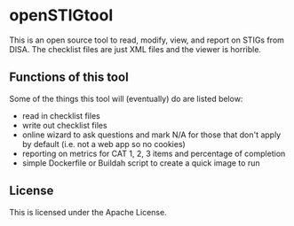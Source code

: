 # openSTIGtool
This is an open source tool to read, modify, view, and report on STIGs from DISA. The checklist files are just XML files and the viewer is horrible. 

## Functions of this tool

Some of the things this tool will (eventually) do are listed below:

* read in checklist files
* write out checklist files
* online wizard to ask questions and mark N/A for those that don't apply by default (i.e. not a web app so no cookies)
* reporting on metrics for CAT 1, 2, 3 items and percentage of completion
* simple Dockerfile or Buildah script to create a quick image to run

## License
This is licensed under the Apache License.
